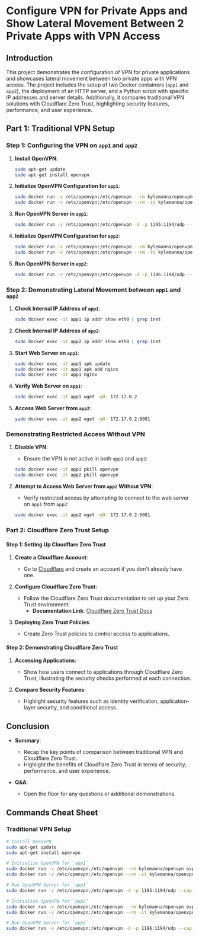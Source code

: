 # Configure VPN for Private Apps and Show Lateral Movement Between 2 Private Apps with VPN Access

## Introduction
This project demonstrates the configuration of VPN for private applications and showcases lateral movement between two private apps with VPN access. The project includes the setup of two Docker containers (`app1` and `app2`), the deployment of an HTTP server, and a Python script with specific IP addresses and server details. Additionally, it compares traditional VPN solutions with Cloudflare Zero Trust, highlighting security features, performance, and user experience.

## Part 1: Traditional VPN Setup

### Step 1: Configuring the VPN on `app1` and `app2`

1. **Install OpenVPN**:
    ```bash
    sudo apt-get update
    sudo apt-get install openvpn
    ```

2. **Initialize OpenVPN Configuration for `app1`**:
    ```bash
    sudo docker run -v /etc/openvpn:/etc/openvpn --rm kylemanna/openvpn ovpn_genconfig -u udp://<Server_IP>:1195
    sudo docker run -v /etc/openvpn:/etc/openvpn --rm -it kylemanna/openvpn ovpn_initpki
    ```

3. **Run OpenVPN Server in `app1`**:
    ```bash
    sudo docker run -v /etc/openvpn:/etc/openvpn -d -p 1195:1194/udp --cap-add=NET_ADMIN --name app1 kylemanna/openvpn
    ```

4. **Initialize OpenVPN Configuration for `app2`**:
    ```bash
    sudo docker run -v /etc/openvpn:/etc/openvpn --rm kylemanna/openvpn ovpn_genconfig -u udp://<Server_IP>:1196
    sudo docker run -v /etc/openvpn:/etc/openvpn --rm -it kylemanna/openvpn ovpn_initpki
    ```

5. **Run OpenVPN Server in `app2`**:
    ```bash
    sudo docker run -v /etc/openvpn:/etc/openvpn -d -p 1196:1194/udp --cap-add=NET_ADMIN --name app2 kylemanna/openvpn
    ```

### Step 2: Demonstrating Lateral Movement between `app1` and `app2`

1. **Check Internal IP Address of `app1`**:
    ```bash
    sudo docker exec -it app1 ip addr show eth0 | grep inet
    ```

2. **Check Internal IP Address of `app2`**:
    ```bash
    sudo docker exec -it app2 ip addr show eth0 | grep inet
    ```

3. **Start Web Server on `app1`**:
    ```bash
    sudo docker exec -it app1 apk update
    sudo docker exec -it app1 apk add nginx
    sudo docker exec -it app1 nginx
    ```

4. **Verify Web Server on `app1`**:
    ```bash
    sudo docker exec -it app1 wget -qO- 172.17.0.2
    ```

5. **Access Web Server from `app2`**:
    ```bash
    sudo docker exec -it app2 wget -qO- 172.17.0.2:8081
    ```

### Demonstrating Restricted Access Without VPN

1. **Disable VPN**:
    - Ensure the VPN is not active in both `app1` and `app2`:
    ```bash
    sudo docker exec -it app1 pkill openvpn
    sudo docker exec -it app2 pkill openvpn
    ```

2. **Attempt to Access Web Server from `app2` Without VPN**:
    - Verify restricted access by attempting to connect to the web server on `app1` from `app2`:
    ```bash
    sudo docker exec -it app2 wget -qO- 172.17.0.2:8081
    ```

### Part 2: Cloudflare Zero Trust Setup

#### Step 1: Setting Up Cloudflare Zero Trust

1. **Create a Cloudflare Account**:
    - Go to [Cloudflare](https://www.cloudflare.com) and create an account if you don't already have one.

2. **Configure Cloudflare Zero Trust**:
    - Follow the Cloudflare Zero Trust documentation to set up your Zero Trust environment:
      - **Documentation Link**: [Cloudflare Zero Trust Docs](https://developers.cloudflare.com/cloudflare-one/)

3. **Deploying Zero Trust Policies**:
    - Create Zero Trust policies to control access to applications.

#### Step 2: Demonstrating Cloudflare Zero Trust

1. **Accessing Applications**:
    - Show how users connect to applications through Cloudflare Zero Trust, illustrating the security checks performed at each connection.

2. **Compare Security Features**:
    - Highlight security features such as identity verification, application-layer security, and conditional access.

## Conclusion

- **Summary**:
  - Recap the key points of comparison between traditional VPN and Cloudflare Zero Trust.
  - Highlight the benefits of Cloudflare Zero Trust in terms of security, performance, and user experience.

- **Q&A**:
  - Open the floor for any questions or additional demonstrations.

## Commands Cheat Sheet

### Traditional VPN Setup
```bash
# Install OpenVPN
sudo apt-get update
sudo apt-get install openvpn

# Initialize OpenVPN for `app1`
sudo docker run -v /etc/openvpn:/etc/openvpn --rm kylemanna/openvpn ovpn_genconfig -u udp://<Server_IP>:1195
sudo docker run -v /etc/openvpn:/etc/openvpn --rm -it kylemanna/openvpn ovpn_initpki

# Run OpenVPN Server for `app1`
sudo docker run -v /etc/openvpn:/etc/openvpn -d -p 1195:1194/udp --cap-add=NET_ADMIN --name app1 kylemanna/openvpn

# Initialize OpenVPN for `app2`
sudo docker run -v /etc/openvpn:/etc/openvpn --rm kylemanna/openvpn ovpn_genconfig -u udp://<Server_IP>:1196
sudo docker run -v /etc/openvpn:/etc/openvpn --rm -it kylemanna/openvpn ovpn_initpki

# Run OpenVPN Server for `app2`
sudo docker run -v /etc/openvpn:/etc/openvpn -d -p 1196:1194/udp --cap-add=NET_ADMIN --name app2 kylemanna/openvpn
